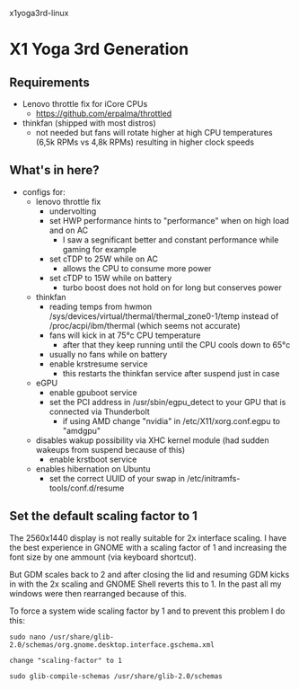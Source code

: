 x1yoga3rd-linux

# X1 Yoga 3rd Generation

## Requirements
- Lenovo throttle fix for iCore CPUs
  - https://github.com/erpalma/throttled
- thinkfan (shipped with most distros)
  - not needed but fans will rotate higher at high CPU temperatures (6,5k RPMs vs 4,8k RPMs) resulting in higher clock speeds

## What's in here?
- configs for:
  - lenovo throttle fix
    - undervolting
    - set HWP performance hints to "performance" when on high load and on AC
      - I saw a segnificant better and constant performance while gaming for example
    - set cTDP to 25W while on AC
      - allows the CPU to consume more power
    - set cTDP to 15W while on battery
      - turbo boost does not hold on for long but conserves power
  - thinkfan
    - reading temps from hwmon /sys/devices/virtual/thermal/thermal_zone0-1/temp instead of /proc/acpi/ibm/thermal (which seems not accurate)
    - fans will kick in at 75°c CPU temperature
      - after that they keep running until the CPU cools down to 65°c
    - usually no fans while on battery
    - enable krstresume service
      - this restarts the thinkfan service after suspend just in case
  - eGPU
    - enable gpuboot service
    - set the PCI address in /usr/sbin/egpu_detect to your GPU that is connected via Thunderbolt
      - if using AMD change "nvidia" in /etc/X11/xorg.conf.egpu to "amdgpu"
  - disables wakup possibility via XHC kernel module (had sudden wakeups from suspend because of this)
    - enable krstboot service
  - enables hibernation on Ubuntu
    - set the correct UUID of your swap in /etc/initramfs-tools/conf.d/resume

## Set the default scaling factor to 1

The 2560x1440 display is not really suitable for 2x interface scaling. I have the best experience in GNOME with a scaling factor of 1 and increasing the font size by one ammount (via keyboard shortcut).

But GDM scales back to 2 and after closing the lid and resuming GDM kicks in with the 2x scaling and GNOME Shell reverts this to 1. In the past all my windows were then rearranged because of this.

To force a system wide scaling factor by 1 and to prevent this problem I do this:

`
sudo nano /usr/share/glib-2.0/schemas/org.gnome.desktop.interface.gschema.xml
`

`
change "scaling-factor" to 1
`

`
sudo glib-compile-schemas /usr/share/glib-2.0/schemas
`


